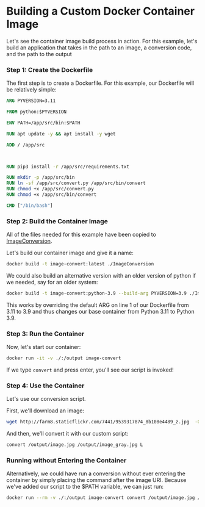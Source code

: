 # Building a Custom Docker Container Image

Let's see the container image build process in action. For this example, let's build an application that takes in the
path to an image, a conversion code, and the path to the output

### Step 1: Create the Dockerfile

The first step is to create a Dockerfile. For this example, our Dockerfile will be relatively simple:

```dockerfile
ARG PYVERSION=3.11

FROM python:$PYVERSION

ENV PATH=/app/src/bin:$PATH

RUN apt update -y && apt install -y wget

ADD / /app/src



RUN pip3 install -r /app/src/requirements.txt

RUN mkdir -p /app/src/bin
RUN ln -sf /app/src/convert.py /app/src/bin/convert
RUN chmod +x /app/src/convert.py
RUN chmod +x /app/src/bin/convert

CMD ["/bin/bash"]

```

### Step 2: Build the Container Image

All of the files needed for this example have been copied to [ImageConversion](ImageConversion).

Let's build our container image and give it a name:

```bash
docker build -t image-convert:latest ./ImageConversion
```

We could also build an alternative version with an older version of python if we needed, say for an older system:

```bash
docker build -t image-convert:python-3.9 --build-arg PYVERSION=3.9 ./ImageConversion
```

This works by overriding the default ARG on line 1 of our Dockerfile from 3.11 to 3.9 and thus changes our base
container from Python 3.11 to Python 3.9.

### Step 3: Run the Container

Now, let's start our container:

```bash
docker run -it -v ./:/output image-convert
```

If we type `convert` and press enter, you'll see our script is invoked!

### Step 4: Use the Container

Let's use our conversion script.

First, we'll download an image:

```bash
wget http://farm8.staticflickr.com/7441/9539317874_8b108e4489_z.jpg  -O  /output/image.jpg
```

And then, we'll convert it with our custom script:

```bash
convert /output/image.jpg /output/image_gray.jpg L
```

### Running without Entering the Container

Alternatively, we could have run a conversion without ever entering the container by simply placing the command after
the image URI. Because we've added our script to the $PATH variable, we can just run:

```bash
docker run --rm -v ./:/output image-convert convert /output/image.jpg /output/image_rgb.jpg RGB
```
